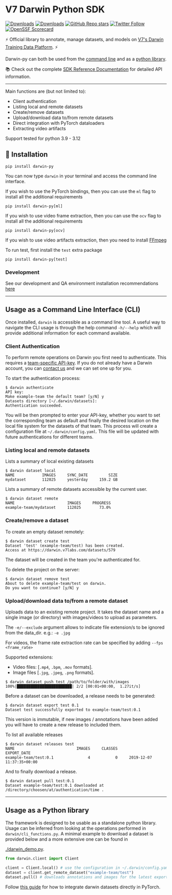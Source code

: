 # V7 Darwin Python SDK

[![Downloads](https://static.pepy.tech/personalized-badge/darwin-py?period=total&units=international_system&left_color=black&right_color=blue&left_text=Downloads)](https://pepy.tech/project/darwin-py) [![Downloads](https://static.pepy.tech/personalized-badge/darwin-py?period=month&units=international_system&left_color=black&right_color=blue&left_text=This%20month)](https://pepy.tech/project/darwin-py) [![GitHub Repo stars](https://img.shields.io/github/stars/v7labs/darwin-py?style=social)](https://github.com/v7labs/darwin-py/stargazers)
[![Twitter Follow](https://img.shields.io/twitter/follow/V7Labs?style=social)](https://twitter.com/V7Labs)
[![OpenSSF Scorecard](https://api.scorecard.dev/projects/github.com/v7labs/darwin-py/badge)](https://scorecard.dev/viewer/?uri=github.com/v7labs/darwin-py)

⚡️ Official library to annotate, manage datasets, and models on
[V7's Darwin Training Data Platform](https://darwin.v7labs.com). ⚡️

Darwin-py can both be used from the [command line](#usage-as-a-command-line-interface-cli) and as a [python library](#usage-as-a-python-library).

📚 Check out the complete [SDK Reference Documentation](https://darwin-py-sdk.v7labs.com/) for detailed API information.

<hr/>

Main functions are (but not limited to):

-   Client authentication
-   Listing local and remote datasets
-   Create/remove datasets
-   Upload/download data to/from remote datasets
-   Direct integration with PyTorch dataloaders
-   Extracting video artifacts

Support tested for python 3.9 - 3.12

## 🏁 Installation

```
pip install darwin-py
```

You can now type `darwin` in your terminal and access the command line interface.

If you wish to use the PyTorch bindings, then you can use the `ml` flag to install all the additional requirements

```
pip install darwin-py[ml]
```

If you wish to use video frame extraction, then you can use the `ocv` flag to install all the additional requirements

```
pip install darwin-py[ocv]
```

If you wish to use video artifacts extraction, then you need to install [FFmpeg](https://www.ffmpeg.org/download.html)

To run test, first install the `test` extra package

```
pip install darwin-py[test]
```

### Development

See our development and QA environment installation recommendations [here](docs/DEV.md)

---

## Usage as a Command Line Interface (CLI)

Once installed, `darwin` is accessible as a command line tool.
A useful way to navigate the CLI usage is through the help command `-h/--help` which will
provide additional information for each command available.

### Client Authentication

To perform remote operations on Darwin you first need to authenticate.
This requires a [team-specific API-key](https://darwin.v7labs.com/?settings=api-keys).
If you do not already have a Darwin account, you can [contact us](https://www.v7labs.com/contact) and we can set one up for you.

To start the authentication process:

```
$ darwin authenticate
API key:
Make example-team the default team? [y/N] y
Datasets directory [~/.darwin/datasets]:
Authentication succeeded.
```

You will be then prompted to enter your API-key, whether you want to set the corresponding team as
default and finally the desired location on the local file system for the datasets of that team.
This process will create a configuration file at `~/.darwin/config.yaml`.
This file will be updated with future authentications for different teams.

### Listing local and remote datasets

Lists a summary of local existing datasets

```
$ darwin dataset local
NAME            IMAGES     SYNC_DATE         SIZE
mydataset       112025     yesterday     159.2 GB
```

Lists a summary of remote datasets accessible by the current user.

```
$ darwin dataset remote
NAME                       IMAGES     PROGRESS
example-team/mydataset     112025        73.0%
```

### Create/remove a dataset

To create an empty dataset remotely:

```
$ darwin dataset create test
Dataset 'test' (example-team/test) has been created.
Access at https://darwin.v7labs.com/datasets/579
```

The dataset will be created in the team you're authenticated for.

To delete the project on the server:

```
$ darwin dataset remove test
About to delete example-team/test on darwin.
Do you want to continue? [y/N] y
```

### Upload/download data to/from a remote dataset

Uploads data to an existing remote project.
It takes the dataset name and a single image (or directory) with images/videos to upload as
parameters.

The `-e/--exclude` argument allows to indicate file extension/s to be ignored from the data_dir.
e.g.: `-e .jpg`

For videos, the frame rate extraction rate can be specified by adding `--fps <frame_rate>`

Supported extensions:

-   Video files: [`.mp4`, `.bpm`, `.mov` formats].
-   Image files [`.jpg`, `.jpeg`, `.png` formats].

```
$ darwin dataset push test /path/to/folder/with/images
100%|████████████████████████| 2/2 [00:01<00:00,  1.27it/s]
```

Before a dataset can be downloaded, a release needs to be generated:

```
$ darwin dataset export test 0.1
Dataset test successfully exported to example-team/test:0.1
```

This version is immutable, if new images / annotations have been added you will have to create a new release to included them.

To list all available releases

```
$ darwin dataset releases test
NAME                           IMAGES     CLASSES                   EXPORT_DATE
example-team/test:0.1               4           0     2019-12-07 11:37:35+00:00
```

And to finally download a release.

```
$ darwin dataset pull test:0.1
Dataset example-team/test:0.1 downloaded at /directory/choosen/at/authentication/time .
```

---

## Usage as a Python library

The framework is designed to be usable as a standalone python library.
Usage can be inferred from looking at the operations performed in `darwin/cli_functions.py`.
A minimal example to download a dataset is provided below and a more extensive one can be found in

[./darwin_demo.py](https://github.com/v7labs/darwin-py/blob/master/darwin_demo.py).

```python
from darwin.client import Client

client = Client.local() # use the configuration in ~/.darwin/config.yaml
dataset = client.get_remote_dataset("example-team/test")
dataset.pull() # downloads annotations and images for the latest exported version
```

Follow [this guide](https://docs.v7labs.com/docs/loading-a-dataset-in-python) for how to integrate darwin datasets directly in PyTorch.
